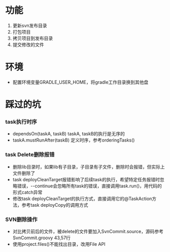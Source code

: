 # 功能
1. 更新svn发布目录
2. 打包项目
3. 拷贝项目到发布目录
4. 提交修改的文件

# 环境
+ 配置环境变量GRADLE_USER_HOME，将gradle工作目录换到其他盘

# 踩过的坑

### task执行时序
+ dependsOn(taskA, taskB) taskA, taskB的执行是无序的
+ taskA.mustRunAfter(taskB) 定义时序，参考orderingTasks()

### task Delete删除报错
+ 删除lib目录时，如果lib有子目录，子目录有子文件，删除时会报错，但实际上文件删除了
+ task deployCleanTarget报错影响了后续task的执行，希望特定任务报错时忽略错误，--continue会忽略所有task的错误，直接调用task.run()，用代码的形式catch异常
+ 修改task deployCleanTarget的执行方式，直接调用它的@TaskAction方法，参考task deployCopy的调用方式

### SVN删除操作
+ 对比拷贝前后的文件，被delete的文件要加入SvnCommit.source，源码参考SvnCommit.groovy 43,57行
+ 使用project.files()不能找出目录，改用File API